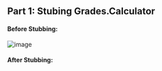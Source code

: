 ## Part 1: Stubing Grades.Calculator

#### Before Stubbing:
![image](https://user-images.githubusercontent.com/64698780/123427138-3bca7e80-d592-11eb-8ff3-064bbcf563c6.png)

#### After Stubbing:
